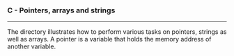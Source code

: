 ### C - Pointers, arrays and strings
--------------------------------------------
The directory illustrates how to perform various tasks on pointers, strings as well as arrays.
A pointer is a variable that holds the memory address of another variable.
